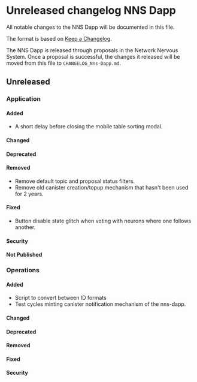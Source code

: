 
# Unreleased changelog NNS Dapp

All notable changes to the NNS Dapp will be documented in this file.

The format is based on [Keep a Changelog](https://keepachangelog.com/en/1.0.0/).

The NNS Dapp is released through proposals in the Network Nervous System. Once a
proposal is successful, the changes it released will be moved from this file to
`CHANGELOG_Nns-Dapp.md`.

## Unreleased

### Application

#### Added

* A short delay before closing the mobile table sorting modal.

#### Changed

#### Deprecated

#### Removed

* Remove default topic and proposal status filters.
* Remove old canister creation/topup mechanism that hasn't been used for 2 years.

#### Fixed

* Button disable state glitch when voting with neurons where one follows another.

#### Security

#### Not Published

### Operations

#### Added

* Script to convert between ID formats
* Test cycles minting canister notification mechanism of the nns-dapp.

#### Changed

#### Deprecated

#### Removed

#### Fixed

#### Security
